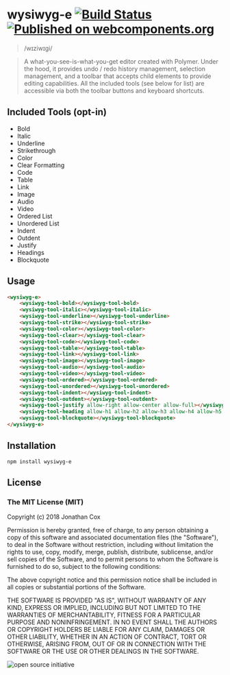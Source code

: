 # wysiwyg-e [![Build Status](https://travis-ci.org/miztroh/wysiwyg-e.svg?branch=master)](https://travis-ci.org/miztroh/wysiwyg-e) [![Published on webcomponents.org](https://img.shields.io/badge/webcomponents.org-published-blue.svg)](https://www.webcomponents.org/element/miztroh/wysiwyg-e)

> /wɪziwɪɡi/

> A what-you-see-is-what-you-get editor created with Polymer.	Under the hood, it provides undo / redo history management, selection management, and a toolbar that accepts child elements to provide editing capabilities.	All the included tools (see below for list) are accessible via both the toolbar buttons and keyboard shortcuts.

## Included Tools (opt-in)

* Bold
* Italic
* Underline
* Strikethrough
* Color
* Clear Formatting
* Code
* Table
* Link
* Image
* Audio
* Video
* Ordered List
* Unordered List
* Indent
* Outdent
* Justify
* Headings
* Blockquote

## Usage

<!--
```
<custom-element-demo>
  <template>
    <script src="../../@webcomponents/webcomponentsjs/webcomponents-loader.js" async></script>
    <script src="../../web-animations-js/web-animations-next-lite.min.js" async></script>
    <script type="module" src="../wysiwyg-e.js"async></script>
    <script type="module" src="../tools/bold.js" async></script>
    <script type="module" src="../tools/italic.js" async></script>
    <script type="module" src="../tools/underline.js" async></script>
    <script type="module" src="../tools/strike.js" async></script>
    <script type="module" src="../tools/color.js" async></script>
    <script type="module" src="../tools/clear.js" async></script>
    <script type="module" src="../tools/code.js" async></script>
    <script type="module" src="../tools/table.js" async></script>
    <script type="module" src="../tools/link.js" async></script>
    <script type="module" src="../tools/image.js" async></script>
    <script type="module" src="../tools/audio.js" async></script>
    <script type="module" src="../tools/video.js" async></script>
    <script type="module" src="../tools/ordered.js" async></script>
    <script type="module" src="../tools/unordered.js" async></script>
    <script type="module" src="../tools/indent.js" async></script>
    <script type="module" src="../tools/outdent.js" async></script>
    <script type="module" src="../tools/justify.js" async></script>
    <script type="module" src="../tools/heading.js" async></script>
    <script type="module" src="../tools/blockquote.js" async></script>
    <wysiwyg-e style="width: 100vw; height: 100vh;" id="wysiwygE">
        <wysiwyg-tool-bold></wysiwyg-tool-bold>
        <wysiwyg-tool-italic></wysiwyg-tool-italic>
        <wysiwyg-tool-underline></wysiwyg-tool-underline>
        <wysiwyg-tool-strike></wysiwyg-tool-strike>
        <wysiwyg-tool-color></wysiwyg-tool-color>
        <wysiwyg-tool-clear></wysiwyg-tool-clear>
        <wysiwyg-tool-code></wysiwyg-tool-code>
        <wysiwyg-tool-table></wysiwyg-tool-table>
        <wysiwyg-tool-link></wysiwyg-tool-link>
        <wysiwyg-tool-image></wysiwyg-tool-image>
        <wysiwyg-tool-audio></wysiwyg-tool-audio>
        <wysiwyg-tool-video></wysiwyg-tool-video>
        <wysiwyg-tool-ordered></wysiwyg-tool-ordered>
        <wysiwyg-tool-unordered></wysiwyg-tool-unordered>
        <wysiwyg-tool-indent></wysiwyg-tool-indent>
        <wysiwyg-tool-outdent></wysiwyg-tool-outdent>
        <wysiwyg-tool-justify allow-right allow-center allow-full></wysiwyg-tool-justify>
        <wysiwyg-tool-heading allow-h1 allow-h2 allow-h3 allow-h4 allow-h5 allow-h6></wysiwyg-tool-heading>
        <wysiwyg-tool-blockquote></wysiwyg-tool-blockquote>
    </wysiwyg-e>
  </template>
</custom-element-demo>
```
-->
```html
<wysiwyg-e>
    <wysiwyg-tool-bold></wysiwyg-tool-bold>
    <wysiwyg-tool-italic></wysiwyg-tool-italic>
    <wysiwyg-tool-underline></wysiwyg-tool-underline>
    <wysiwyg-tool-strike></wysiwyg-tool-strike>
    <wysiwyg-tool-color></wysiwyg-tool-color>
    <wysiwyg-tool-clear></wysiwyg-tool-clear>
    <wysiwyg-tool-code></wysiwyg-tool-code>
    <wysiwyg-tool-table></wysiwyg-tool-table>
    <wysiwyg-tool-link></wysiwyg-tool-link>
    <wysiwyg-tool-image></wysiwyg-tool-image>
    <wysiwyg-tool-audio></wysiwyg-tool-audio>
    <wysiwyg-tool-video></wysiwyg-tool-video>
    <wysiwyg-tool-ordered></wysiwyg-tool-ordered>
    <wysiwyg-tool-unordered></wysiwyg-tool-unordered>
    <wysiwyg-tool-indent></wysiwyg-tool-indent>
    <wysiwyg-tool-outdent></wysiwyg-tool-outdent>
    <wysiwyg-tool-justify allow-right allow-center allow-full></wysiwyg-tool-justify>
    <wysiwyg-tool-heading allow-h1 allow-h2 allow-h3 allow-h4 allow-h5 allow-h6></wysiwyg-tool-heading>
    <wysiwyg-tool-blockquote></wysiwyg-tool-blockquote>
</wysiwyg-e>
```

## Installation

``npm install wysiwyg-e``

## License

### The MIT License (MIT)
Copyright (c) 2018 Jonathan Cox

Permission is hereby granted, free of charge, to any person obtaining a copy of this software and associated documentation files (the "Software"), to deal in the Software without restriction, including without limitation the rights to use, copy, modify, merge, publish, distribute, sublicense, and/or sell copies of the Software, and to permit persons to whom the Software is furnished to do so, subject to the following conditions:

The above copyright notice and this permission notice shall be included in all copies or substantial portions of the Software.

THE SOFTWARE IS PROVIDED "AS IS", WITHOUT WARRANTY OF ANY KIND, EXPRESS OR IMPLIED, INCLUDING BUT NOT LIMITED TO THE WARRANTIES OF MERCHANTABILITY, FITNESS FOR A PARTICULAR PURPOSE AND NONINFRINGEMENT. IN NO EVENT SHALL THE AUTHORS OR COPYRIGHT HOLDERS BE LIABLE FOR ANY CLAIM, DAMAGES OR OTHER LIABILITY, WHETHER IN AN ACTION OF CONTRACT, TORT OR OTHERWISE, ARISING FROM, OUT OF OR IN CONNECTION WITH THE SOFTWARE OR THE USE OR OTHER DEALINGS IN THE SOFTWARE.

![open source initiative](https://upload.wikimedia.org/wikipedia/commons/thumb/4/42/Opensource.svg/100px-Opensource.svg.png)